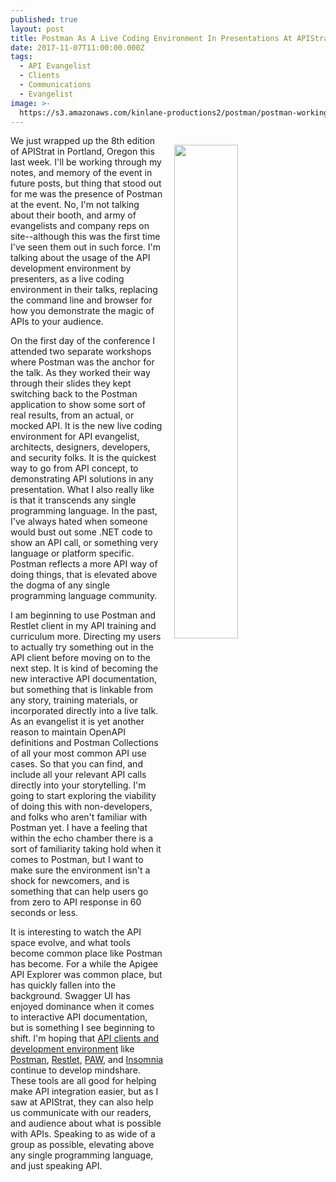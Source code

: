 ```yaml
---
published: true
layout: post
title: Postman As A Live Coding Environment In Presentations At APIStrat
date: 2017-11-07T11:00:00.000Z
tags:
  - API Evangelist
  - Clients
  - Communications
  - Evangelist
image: >-
  https://s3.amazonaws.com/kinlane-productions2/postman/postman-working-screenshot.png
---
```

<p><img src="https://s3.amazonaws.com/kinlane-productions2/postman/postman-working-screenshot.png" align="right" width="45%" style="padding: 15px;" /></p>We just wrapped up the 8th edition of APIStrat in Portland, Oregon this last week. I'll be working through my notes, and memory of the event in future posts, but thing that stood out for me was the presence of Postman at the event. No, I'm not talking about their booth, and army of evangelists and company reps on site--although this was the first time I've seen them out in such force. I'm talking about the usage of the API development environment by presenters, as a live coding environment in their talks, replacing the command line and browser for how you demonstrate the magic of APIs to your audience.

On the first day of the conference I attended two separate workshops where Postman was the anchor for the talk. As they worked their way through their slides they kept switching back to the Postman application to show some sort of real results, from an actual, or mocked API. It is the new live coding environment for API evangelist, architects, designers, developers, and security folks. It is the quickest way to go from API concept, to demonstrating API solutions in any presentation. What I also really like is that it transcends any single programming language. In the past, I've always hated when someone would bust out some .NET code to show an API call, or something very language or platform specific. Postman reflects a more API way of doing things, that is elevated above the dogma of any single programming language community.

I am beginning to use Postman and Restlet client in my API training and curriculum more. Directing my users to actually try something out in the API client before moving on to the next step. It is kind of becoming the new interactive API documentation, but something that is linkable from any story, training materials, or incorporated directly into a live talk. As an evangelist it is yet another reason to maintain OpenAPI definitions and Postman Collections of all your most common API use cases. So that you can find, and include all your relevant API calls directly into your storytelling. I'm going to start exploring the viability of doing this with non-developers, and folks who aren't familiar with Postman yet. I have a feeling that within the echo chamber there is a sort of familiarity taking hold when it comes to Postman, but I want to make sure the environment isn't a shock for newcomers, and is something that can help users go from zero to API response in 60 seconds or less.

It is interesting to watch the API space evolve, and what tools become common place like Postman has become. For a while the Apigee API Explorer was common place, but has quickly fallen into the background. Swagger UI has enjoyed dominance when it comes to interactive API documentation, but is something I see beginning to shift. I'm hoping that [API clients and development environment](http://client.apievangelist.com/) like [Postman](http://www.getpostman.com/), [Restlet](https://restlet.com/modules/client/), [PAW](http://luckymarmot.com/paw), and [Insomnia](http://insomnia.rest/) continue to develop mindshare. These tools are all good for helping make API integration easier, but as I saw at APIStrat, they can also help us communicate with our readers, and audience about what is possible with APIs. Speaking to as wide of a group as possible, elevating above any single programming language, and just speaking API.
